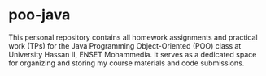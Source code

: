 # poo-java
This personal repository contains all homework assignments and practical work (TPs) for the Java Programming Object-Oriented (POO) class at University Hassan II, ENSET Mohammedia. It serves as a dedicated space for organizing and storing my course materials and code submissions.
